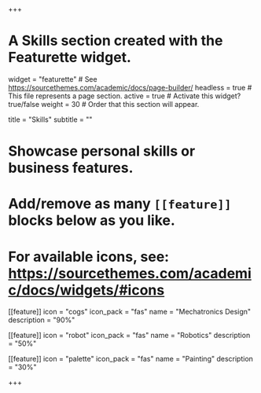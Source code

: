 +++
# A Skills section created with the Featurette widget.
widget = "featurette"  # See https://sourcethemes.com/academic/docs/page-builder/
headless = true  # This file represents a page section.
active = true  # Activate this widget? true/false
weight = 30  # Order that this section will appear.

title = "Skills"
subtitle = ""

# Showcase personal skills or business features.
# 
# Add/remove as many `[[feature]]` blocks below as you like.
# 
# For available icons, see: https://sourcethemes.com/academic/docs/widgets/#icons

[[feature]]
  icon = "cogs"
  icon_pack = "fas"
  name = "Mechatronics Design"
  description = "90%"
  
[[feature]]
  icon = "robot"
  icon_pack = "fas"
  name = "Robotics"
  description = "50%"  
  
[[feature]]
  icon = "palette"
  icon_pack = "fas"
  name = "Painting"
  description = "30%"

+++

